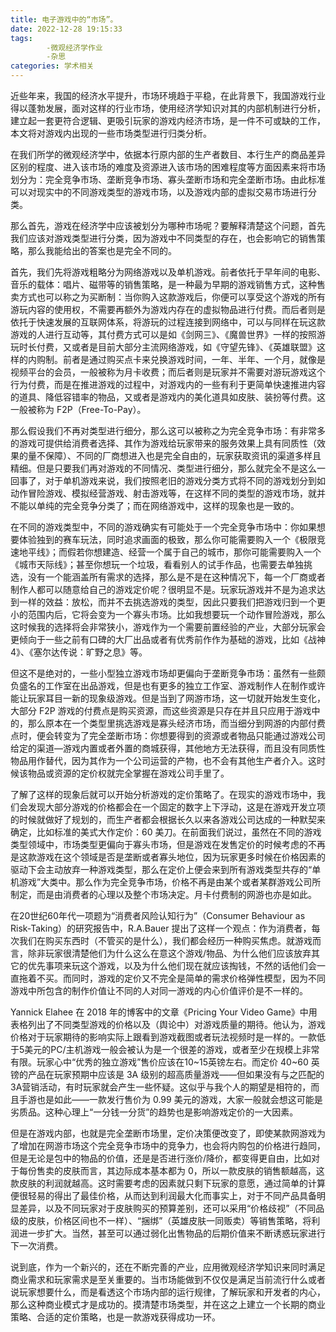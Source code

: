 ```yaml
---
title: 电子游戏中的“市场”。
date: 2022-12-28 19:15:33
tags: 
        -微观经济学作业
        -杂思
categories: 学术相关
---
```

近些年来，我国的经济水平提升，市场环境趋于平稳，在此背景下，我国游戏行业得以蓬勃发展，面对这样的行业市场，使用经济学知识对其的内部机制进行分析，建立起一套更符合逻辑、更吸引玩家的游戏内经济市场，是一件不可或缺的工作，本文将对游戏内出现的一些市场类型进行归类分析。<!--more-->

在我们所学的微观经济学中，依据本行原内部的生产者数目、本行生产的商品差异区别的程度、进入该市场的难度及资源进入该市场的困难程度等方面因素来将市场划分为：完全竞争市场、垄断竞争市场、寡头垄断市场和完全垄断市场。由此标准可以对现实中的不同游戏类型的游戏市场，以及游戏内部的虚拟交易市场进行分类。

那么首先，游戏在经济学中应该被划分为哪种市场呢？要解释清楚这个问题，首先我们应该对游戏类型进行分类，因为游戏中不同类型的存在，也会影响它的销售策略，那么我能给出的答案也是完全不同的。

首先，我们先将游戏粗略分为网络游戏以及单机游戏。前者依托于早年间的电影、音乐的载体：唱片、磁带等的销售策略，是一种最为早期的游戏销售方式，这种售卖方式也可以称之为买断制：当你购入这款游戏后，你便可以享受这个游戏的所有游玩内容的使用权，不需要再额外为游戏内存在的虚拟物品进行付费。而后者则是依托于快速发展的互联网体系，将游玩的过程连接到网络中，可以与同样在玩这款游戏的人进行互动等，其付费方式可以是如《剑网三》、《魔兽世界》一样的按照游玩时长付费，又或者是目前大部分主流网络游戏，如《守望先锋》、《英雄联盟》这样的内购制。前者是通过购买点卡来兑换游戏时间，一年、半年、一个月，就像是视频平台的会员，一般被称为月卡收费；而后者则是玩家并不需要对游玩游戏这个行为付费，而是在推进游戏的过程中，对游戏内的一些有利于更简单快速推进内容的道具、降低容错率的物品，又或者是游戏内的美化道具如皮肤、装扮等付费。这一般被称为 F2P（Free-To-Pay）。

那么假设我们不再对类型进行细分，那么这可以被称之为完全竞争市场：有非常多的游戏可提供给消费者选择、其作为游戏给玩家带来的服务效果上具有同质性（效果的量不保障）、不同的厂商想进入也是完全自由的，玩家获取资讯的渠道多样且精细。但是只要我们再对游戏的不同情况、类型进行细分，那么就完全不是这么一回事了，对于单机游戏来说，我们按照老旧的游戏分类方式将不同的游戏划分到如动作冒险游戏、模拟经营游戏、射击游戏等，在这样不同的类型的游戏市场，就并不能以单纯的完全竞争分类了；而在网络游戏中，这样的现象也是一致的。

在不同的游戏类型中，不同的游戏确实有可能处于一个完全竞争市场中：你如果想要体验独到的赛车玩法，同时追求画面的极致，那么你可能需要购入一个《极限竞速地平线》；而假若你想建造、经营一个属于自己的城市，那你可能需要购入一个《城市天际线》；甚至你想玩一个垃圾，看看别人的试手作品，也需要去单独挑选，没有一个能涵盖所有需求的选择，那么是不是在这种情况下，每一个厂商或者制作人都可以随意给自己的游戏定价呢？很明显不是。玩家玩游戏并不是为追求达到一样的效益：放松，而并不去挑选游戏的类型，因此只要我们把游戏归到一个更小的范围内后，它将会变为一个寡头市场。比如我想要玩一个动作冒险游戏，那么这时候我的选择将会非常狭小，游戏作为一个需要前置经验的产业，大部分玩家会更倾向于一些之前有口碑的大厂出品或者有优秀前作作为基础的游戏，比如《战神4》、《塞尔达传说：旷野之息》等。

但这不是绝对的，一些小型独立游戏市场却更偏向于垄断竞争市场：虽然有一些颇负盛名的工作室在出品游戏，但是也有更多的独立工作室、游戏制作人在制作或许能让玩家耳目一新的现象级游戏。但是当到了网游市场，这一切就开始发生变化，大部分 F2P 游戏的付费点是购买资源，而这些资源是只存在并且只应用于游戏中的，那么原本在一个类型里挑选游戏是寡头经济市场，而当细分到网游的内部付费点时，便会转变为了完全垄断市场：你想要得到的资源或者物品只能通过游戏公司给定的渠道—游戏内置或者外置的商城获得，其他地方无法获得，而且没有同质性物品用作替代，因为其作为一个公司运营的产物，也不会有其他生产者介入。这时候该物品或资源的定价权就完全掌握在游戏公司手里了。

了解了这样的现象后就可以开始分析游戏的定价策略了。在现实的游戏市场中，我们会发现大部分游戏的价格都会在一个固定的数字上下浮动，这是在游戏开发立项的时候就做好了规划的，而生产者都会根据长久以来各游戏公司达成的一种默契来确定，比如标准的美式大作定价：60 美刀。在前面我们说过，虽然在不同的游戏类型领域中，市场类型更偏向于寡头市场，但是游戏在发售定价的时候考虑的不再是这款游戏在这个领域是否是垄断或者寡头地位，因为玩家更多时候在价格因素的驱动下会主动放弃一种游戏类型，那么在定价上便会来到所有游戏类型共存的“单机游戏”大类中。那么作为完全竞争市场，价格不再是由某个或者某群游戏公司所制定，而是由消费者的心理以及整个市场决定。月卡付费制的网游也亦是如此。

在20世纪60年代一项题为“消费者风险认知行为”（Consumer Behaviour as Risk-Taking）的研究报告中，R.A.Bauer 提出了这样一个观点：作为消费者，每次我们在购买东西时（不管买的是什么），我们都会经历一种购买焦虑。就游戏而言，除非玩家很清楚他们为什么这么在意这个游戏/物品、为什么他们应该放弃其它的优先事项来玩这个游戏，以及为什么他们现在就应该掏钱，不然的话他们会一直拖着不买。而同时，游戏的定价又不完全是简单的需求价格弹性模型，因为不同游戏中所包含的制作价值让不同的人对同一游戏的内心价值评价是不一样的。

Yannick Elahee 在 2018 年的博客中的文章《Pricing Your Video Game》中用表格列出了不同类型游戏的价格以及（舆论中）对游戏质量的期待。他认为，游戏价格对于玩家期待的影响实际上跟看到游戏截图或者玩法视频时是一样的。一款低于5美元的PC/主机游戏一般会被认为是一个很差的游戏，或者至少在规模上非常有限。玩家心中“优秀的独立游戏”售价应该在10~15英镑左右。而定价 40~60 英镑的产品在玩家预期中应该是 3A 级别的超高质量游戏——但如果没有与之匹配的3A营销活动，有时玩家就会产生一些怀疑。这似乎与我个人的期望是相符的，而且手游也是如此——一款发行售价为 0.99 美元的游戏，大家一般就会想这可能是劣质品。这种心理上“一分钱一分货”的趋势也是影响游戏定价的一大因素。

但是在游戏内部，也就是完全垄断市场里，定价决策便改变了，即使某款网游戏为了增加在网游市场这个完全竞争市场中的竞争力，也会将内购包的价格进行趋同，但是无论是包中的物品的价值，还是是否进行涨价/降价，都变得更自由，比如对于每份售卖的皮肤而言，其边际成本基本都为 0，所以一款皮肤的销售额越高，这款皮肤的利润就越高。这时需要考虑的因素就只剩下玩家的意愿，通过简单的计算便很轻易的得出了最佳价格，从而达到利润最大化而事实上，对于不同产品具备明显差异，以及不同玩家对于皮肤购买的预算差别，还可以采用“价格歧视”（不同品级的皮肤，价格区间也不一样）、“捆绑”（英雄皮肤一同贩卖）等销售策略，将利润进一步扩大。当然，甚至可以通过弱化出售物品的后期价值来不断诱惑玩家进行下一次消费。

说到底，作为一个新兴的，还在不断完善的产业，应用微观经济学知识来同时满足商业需求和玩家需求是至关重要的。当市场能做到不仅仅是满足当前流行什么或者说玩家想要什么，而是看透这个市场内部的运行规律，了解玩家和开发者的内心，那么这种商业模式才是成功的。摸清楚市场类型，并在这之上建立一个长期的商业策略、合适的定价策略，也是一款游戏获得成功一环。
